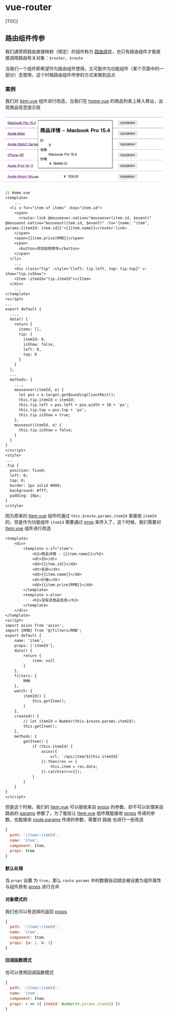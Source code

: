# vue-router

[TOC]

## 路由组件传参

我们通常把路由直接映射（绑定）的组件称为 <u>路由组件</u>，也只有路由组件才能直接调用路由有关对象：`$router`、`$route`

当我们一个组件即希望作为路由组件使用，又可能作为功能组件（某个页面中的一部分）去使用，这个时候路由组件传参的方式来做到这点

### 案例

我们对 <u>item.vue</u> 组件进行改造，当我们在 <u>home.vue</u> 的商品列表上移入移出，出现商品信息提示层

![image-20190814151230581](assets/item-tip-layer.png)

```vue
// Home.vue
<template>
	...
  <li v-for="item of items" :key="item.id">
    <span>
      <router-link @mouseover.native="mouseover(item.id, $event)" @mouseout.native="mouseout(item.id, $event)" :to='{name: "item", params:{itemId: item.id}}'>{{item.name}}</router-link>
    </span>
    <span>{{item.price|RMB}}</span>
    <span>
      <button>添加到购物车</button>
    </span>
  </li>
	...
	<div class="tip" :style="{left: tip.left, top: tip.top}" v-show="tip.isShow">
    <Item :itemId="tip.itemId"></Item>
  </div>
	...
</template>
<script>
...
export default {
  ...,
  data() {
    return {
      items: [],
      tip: {
        itemId: 0,
        isShow: false,
        left: 0,
        top: 0
      }
    }
  },
  ...
  methods: {
    ...,
    mouseover(itemId, e) {
      let pos = e.target.getBoundingClientRect();
      this.tip.itemId = itemId;
      this.tip.left = pos.left + pos.width + 10 + 'px';
      this.tip.top = pos.top + 'px';
      this.tip.isShow = true;
    },
    mouseout(itemId, e) {
      this.tip.isShow = false;
    }
  }
}
</script>
<style>
...
.tip {
  position: fixed;
  left: 0;
  top: 0;
  border: 1px solid #000;
  background: #fff;
  padding: 10px;
}
</style>
```

因为原来的 <u>Item.vue</u> 组件时通过 `this.$route.params.itemId` 来接收 `itemId` 的，但是作为功能组件 `itemId` 需要通过 <u>prop</u>  来传入了，这个时候，我们需要对 <u>Item.vue</u> 组件进行改造

```vue
<template>
    <div>
        <template v-if="item">
            <h2>商品详情 - {{item.name}}</h2>
            <dt>ID</dt>
            <dd>{{item.id}}</dd>
            <dt>名称</dt>
            <dd>{{item.name}}</dd>
            <dt>价格</dt>
            <dd>{{item.price|RMB}}</dd>
        </template>
        <template v-else>
            <h2>没有该商品信息</h2>
        </template>
    </div>
</template>
<script>
import axios from 'axios';
import {RMB} from '@/filters/RMB';
export default {
    name: 'item',
    props: ['itemId'],
    data() {
        return {
            item: null
        }
    },
    filters: {
        RMB
    },
    watch: {
        itemId() {
            this.getItem();
        }
    },
    created() {
        // let itemId = Number(this.$route.params.itemId);
        this.getItem();
    },
    methods: {
        getItem() {
            if (this.itemId) {
                axios({
                    url: `/api/item/${this.itemId}`
                }).then(res => {
                    this.item = res.data;
                }).catch(err=>{});
            }
        }
    }
}
</script>
```

但是这个时候，我们的 <u>Item.vue</u>  可以接收来自 <u>props</u> 的参数，却不可以处理来自路由的 <u>params</u> 参数了。为了能给让 <u>Item.vue</u> 组件既能接收 <u>props</u> 传递的参数，也能接收 <u>route.params</u> 传递的参数，需要对 路由 也进行一些改造

```javascript
{
  path: '/item/:itemId',
  name: 'item',
  component: Item,
  props: true
}
```

#### 默认处理

当 `props` 设置 为 `true`，那么 `route.params` 中的数据自动就会被设置为组件属性与组件原有 <u>props</u> 进行合并

#### 对象模式的 

我们也可以有选择的返回 <u>props</u>

```javascript
{
  path: '/item/:itemId',
  name: 'item',
  component: Item,
  props: {a: 1, b: 2}
}
```

#### 回调函数模式

也可以使用回调函数模式

```javascript
{
  path: '/item/:itemId',
  name: 'item',
  component: Item,
  props: r => ({ itemId: Number(r.params.itemId) })
}
```

